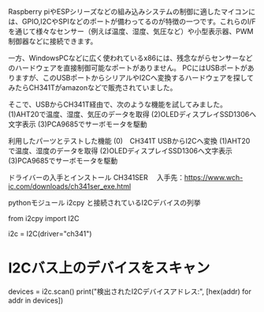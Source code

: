 Raspberry piやESPシリーズなどの組み込みシステムの制御に適したマイコンには、GPIO,I2CやSPIなどのポートが備わってるのが特徴の一つです。これらのI/Fを通じて様々なセンサー（例えば温度、湿度、気圧など）や小型表示器、PWM制御器などに接続できます。

一方、WindowsPCなどに広く使われているx86には、残念ながらセンサーなどのハードウェアを直接制御可能なポートがありません。
PCにはUSBポートがありますが、このUSBポートからシリアルやI2Cへ変換するハードウェアを探してみたらCH341Tがamazonなどで販売されていました。

そこで、USBからCH341T経由で、次のような機能を試してみました。
(1)AHT20で温度、湿度、気圧のデータを取得
(2)OLEDディスプレイSSD1306へ文字表示
(3)PCA9685でサーボモータを駆動

利用したパーツとテストした機能
(0)　CH341T USBからI2Cへ変換
(1)AHT20で温度、湿度のデータを取得
(2)OLEDディスプレイSSD1306へ文字表示
(3)PCA9685でサーボモータを駆動

ドライバーの入手とインストール
  CH341SER
　入手先：https://www.wch-ic.com/downloads/ch341ser_exe.html

pythonモジュール i2cpy と接続されているI2Cデバイスの列挙


from i2cpy import I2C

i2c = I2C(driver="ch341")
# I2Cバス上のデバイスをスキャン
devices = i2c.scan()
print("検出されたI2Cデバイスアドレス:", [hex(addr) for addr in devices])

 
